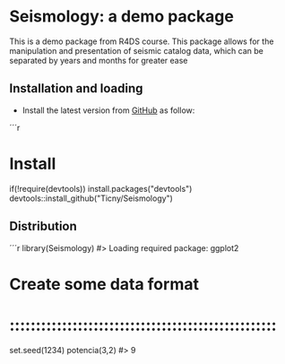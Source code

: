 Seismology: a demo package
===============================================

This is a demo package from R4DS course.
This package allows for the manipulation and presentation of seismic catalog data, which can be separated by years and months for greater ease


Installation and loading
------------------------

-   Install the latest version from [GitHub](https://github.com/Ticny/Seismology) as follow:

´´´r
# Install
if(!require(devtools)) install.packages("devtools")
devtools::install_github("Ticny/Seismology")


Distribution
------------

´´´r
library(Seismology)
#> Loading required package: ggplot2
# Create some data format
# :::::::::::::::::::::::::::::::::::::::::::::::::::
set.seed(1234)
potencia(3,2)
#> 9
